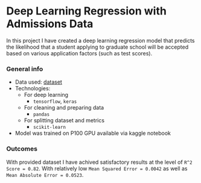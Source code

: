 
# Deep Learning Regression with Admissions Data

In this project I have created a deep learning regression model that predicts the likelihood that a student applying to graduate school will be accepted based on various application factors (such as test scores).

### General info

* Data used: [dataset](https://www.kaggle.com/datasets/mohansacharya/graduate-admissions)
* Technologies: 
    - For deep learning
      - `tensorflow`, `keras`
    - For cleaning and preparing data
      - `pandas`
    - For splitting dataset and metrics
      - `scikit-learn`
* Model was trained on P100 GPU available via kaggle notebook

### Outcomes

With provided dataset I have achived satisfactory results at the level of `R^2 Score = 0.82`. With relatively low `Mean Squared Error = 0.0042` as well as `Mean Absolute Error = 0.0523`.


